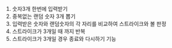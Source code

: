 1. 숫자3개 한번에 입력받기
2. 중복없는 랜덤 숫자 3개 뽑기
3. 입력받은 숫자와 랜덤숫자의 각 자리를 비교하여 스트라이크와 볼 판정 
5. 스트라이크가 3개일 때 까지 반복
6. 스트라이크가 3개일 경우 종료와 다시하기 기능
